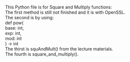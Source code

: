 This Python file is for Square and Multiply functions: \
The first method is still not finished and it is with OpenSSL. \
The second is by using: \
def pow( \
    base: int, \
    exp: int, \
    mod: int \
) -> int \
The thirst is squAndMult() from the lecture materials. \
The fourth is square_and_multiply(). 

